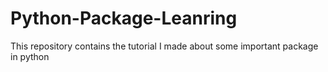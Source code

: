 # Python-Package-Leanring
This repository contains the tutorial I made about some important package in python
